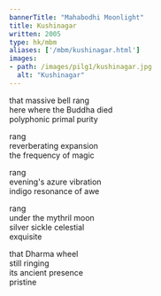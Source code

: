 ```yaml
---
bannerTitle: "Mahabodhi Moonlight" 
title: Kushinagar
written: 2005
type: hk/mbm
aliases: ['/mbm/kushinagar.html']
images:
- path: /images/pilg1/kushinagar.jpg 
  alt: "Kushinagar"
---
```


that massive bell rang  
here where the Buddha died  
polyphonic primal purity  


rang  
reverberating expansion  
the frequency of magic


rang  
evening's azure vibration  
indigo resonance of awe


rang  
under the mythril moon  
silver sickle celestial  
exquisite


that Dharma wheel  
still ringing  
its ancient presence  
pristine

